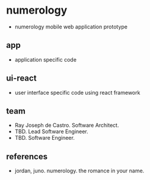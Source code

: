 # numerology
* numerology mobile web application prototype 

## app
* application specific code

## ui-react
* user interface specific code using react framework

## team
* Ray Joseph de Castro. Software Architect. 
* TBD. Lead Software Engineer.
* TBD. Software Engineer.

## references
* jordan, juno. numerology. the romance in your name.
